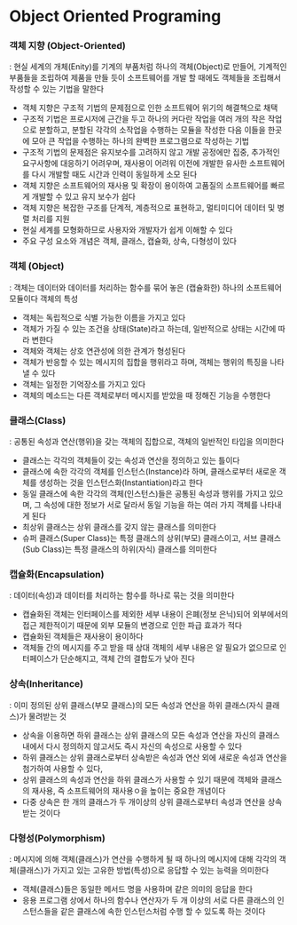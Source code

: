 # Object Oriented Programing

### 객체 지향 (Object-Oriented)
: 현실 세계의 개체(Enity)를 기계의 부품처럼 하나의 객체(Object)로 만들어, 기계적인 부품들을 조립하여 제품을 만들 듯이 소프트웨어를 개발 할 때에도 객체들을 조립해서 작성할 수 있는 기법을 말한다 
- 객체 지향은 구조적 기법의 문제점으로 인한 소프트웨어 위기의 해결책으로 채택
- 구조적 기법은 프로시저에 근간을 두고 하나의 커다란 작업을 여러 개의 작은 작업으로 분할하고, 분할된 각각의 소작업을 수행하는 모듈을 작성한 다음 이들을 한곳에 모아 큰 작업을 수행하는 하나의 완벽한 프로그램으로 작성하는 기법
- 구조적 기법의 문제점은 유지보수를 고려하지 않고 개발 공정에만 집중, 추가적인 요구사항에 대응하기 어려우며, 재사용이 어려워 이전에 개발한 유사한 소프트웨어를 다시 개발할 때도 시간과 인력이 동일하게 소모 된다 
- 객체 지향은 소프트웨어의 재사용 및 확장이 용이하여 고품질의 소프트웨어를 빠르게 개발할 수 있고 유지 보수가 쉽다 
- 객체 지향은 복잡한 구조를 단계적, 계층적으로 표현하고, 멀티미디어 데이터 및 병렬 처리를 지원
- 현실 세계를 모형화하므로 사용자와 개발자가 쉽게 이해할 수 있다 
- 주요 구성 요소와 개념은 객체, 클래스, 캡슐화, 상속, 다형성이 있다 

### 객체 (Object)
: 객체는 데이터와 데이터를 처리하는 함수를 묶어 놓은 (캡슐화한) 하나의 소프트웨어 모듈이다 
객체의 특성
- 객체는 독립적으로 식별 가능한 이름을 가지고 있다 
- 객체가 가질 수 있는 조건을 상태(State)라고 하는데, 일반적으로 상태는 시간에 따라 변한다
- 객체와 객체는 상호 연관성에 의한 관계가 형성된다
- 객체가 반응할 수 있는 메시지의 집합을 행위라고 하며, 객체는 행위의 특징을 나타낼 수 있다 
- 객체는 일정한 기억장소를 가지고 있다 
- 객체의 메소드는 다른 객체로부터 메시지를 받았을 때 정해진 기능을 수행한다

### 클래스(Class)
: 공통된 속성과 연산(행위)을 갖는 객체의 집합으로, 객체의 일반적인 타입을 의미한다
- 클래스는 각각의 객체들이 갖는 속성과 연산을 정의하고 있는 틀이다 
- 클래스에 속한 각각의 객체를 인스턴스(Instance)라 하며, 클래스로부터 새로운 객체를 생성하는 것을 인스턴스화(Instantiation)라고 한다 
- 동일 클래스에 속한 각각의 객체(인스턴스)들은 공통된 속성과 행위를 가지고 있으며, 그 속성에 대한 정보가 서로 달라서 동일 기능을 하는 여러 가지 객체를 나타내게 된다
- 최상위 클래스는 상위 클래스를 갖지 않는 클래스를 의미한다 
- 슈퍼 클래스(Super Class)는 특정 클래스의 상위(부모) 클래스이고, 서브 클래스 (Sub Class)는 특정 클래스의 하위(자식) 클래스를 의미한다 

### 캡슐화(Encapsulation)
: 데이터(속성)과 데이터를 처리하는 함수를 하나로 묶는 것을 의미한다 
- 캡슐화된 객체는 인터페이스를 제외한 세부 내용이 은폐(정보 은닉)되어 외부에서의 접근 제한적이기 때문에 외부 모듈의 변경으로 인한 파급 효과가 적다 
- 캡슐화된 객체들은 재사용이 용이하다 
- 객체들 간의 메시지를 주고 받을 때 상대 객체의 세부 내용은 알 필요가 없으므로 인터페이스가 단순해지고, 객체 간의 결합도가 낮아 진다 

### 상속(Inheritance)
: 이미 정의된 상위 클래스(부모 클래스)의 모든 속성과 연산을 하위 클래스(자식 클래스)가 물려받는 것
- 상속을 이용하면 하위 클래스는 상위 클래스의 모든 속성과 연산을 자신의 클래스 내에서 다시 정의하지 않고서도 즉시 자신의 속성으로 사용할 수 있다 
- 하위 클래스는 상위 클래스로부터 상속받은 속성과 연산 외에 새로운 속성과 연산을 첨가하여 사용할 수 있다,
- 상위 클래스의 속성과 연산을 하위 클래스가 사용할 수 있기 때문에 객체와 클래스의 재사용, 즉 소프트웨어의 재사용ㅇ을 높이는 중요한 개념이다 
- 다중 상속은 한 개의 클래스가 두 개이상의 상위 클래스로부터 속성과 연산을 상속받는 것이다

### 다형성(Polymorphism)
: 메시지에 의해 객체(클래스)가 연산을 수행하게 될 때 하나의 메시지에 대해 각각의 객체(클래스)가 가지고 있는 고유한 방법(특성)으로 응답할 수 있는 능력을 의미한다 
- 객체(클래스)들은 동일한 메서드 명을 사용하며 같은 의미의 응답을 한다 
- 응용 프로그램 상에서 하나의 함수나 연산자가 두 개 이상의 서로 다른 클래스의 인스턴스들을 같은 클래스에 속한 인스턴스처럼 수행 할 수 있도록 하는 것이다 